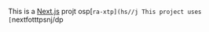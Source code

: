 This is a [Next.js](https://nexts.rg) projt osp[`ra-xtp](hs//j
This project uses [`nextfotttpsnj/dp
